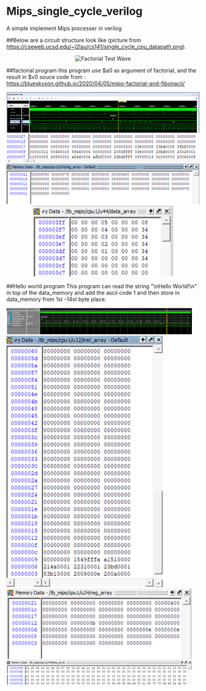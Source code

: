 # Mips_single_cycle_verilog
A simple implement Mips processer in verilog

##Below are a circuit structure look like (picture from https://cseweb.ucsd.edu/~j2lau/cs141/single_cycle_cpu_datapath.png).

<div style="text-align:center;">
    <img src="https://cseweb.ucsd.edu/~j2lau/cs141/single_cycle_cpu_datapath.png" alt="Factorial Test Wave" />
</div>


##factorial program
this program use $a0 as argument of factorial, and the result in $v0
souce code from : https://blueskyson.github.io/2020/04/05/mips-factorial-and-fibonacii/

<div style="text-align:center;">
    <img src="https://github.com/dreamakerChao/Mips_single_cycle_verilog/blob/main/test_result_pic/factorial_test_wave.png" alt="Factorial Test Wave" />
</div>

<div style="text-align:center;">
    <img src="https://github.com/dreamakerChao/Mips_single_cycle_verilog/blob/main/test_result_pic/factorial_test_inst_mem.png" alt="Factorial Test Instruction Memory" />
</div>

<div style="text-align:center;">
    <img src="https://github.com/dreamakerChao/Mips_single_cycle_verilog/blob/main/test_result_pic/factorial_test_regarray.png" alt="Factorial Test Register Array" />
</div>

<div style="text-align:center;">
    <img src="https://github.com/dreamakerChao/Mips_single_cycle_verilog/blob/main/test_result_pic/factorial_test_data_mem.png" alt="Factorial Test Data Memory" />
</div>


##Hello world program
This program can read the string "\nHello World!\n" in top of the data_memory and add the ascii code 1 and then store in data_memory from 1st -14st byte place.

<div style="text-align:center; display:inline-block; margin-right:20px;">
    <img src="https://github.com/dreamakerChao/Mips_single_cycle_verilog/blob/main/test_result_pic/helloworld_test_wave.png" alt="Hello World Test Wave" />
</div>

<div style="text-align:center; display:inline-block; margin-right:20px;">
    <img src="https://github.com/dreamakerChao/Mips_single_cycle_verilog/blob/main/test_result_pic/helloworld_inst_mem.png" alt="Hello World Test Instruction Memory" />
</div>

<div style="text-align:center; display:inline-block; margin-right:20px;">
    <img src="https://github.com/dreamakerChao/Mips_single_cycle_verilog/blob/main/test_result_pic/hello_world_test_regarray.png" alt="Hello World Test Register Array" />
</div>

<div style="text-align:center; display:inline-block; margin-right:20px;">
    <img src="https://github.com/dreamakerChao/Mips_single_cycle_verilog/blob/main/test_result_pic/hello_world_test_data_mem1.png" alt="Hello World Test Data Memory 1" />
</div>

<div style="text-align:center; display:inline-block; margin-right:20px;">
    <img src="https://github.com/dreamakerChao/Mips_single_cycle_verilog/blob/main/test_result_pic/hello_world_test_data_mem2.png" alt="Hello World Test Data Memory 2" />
</div>


